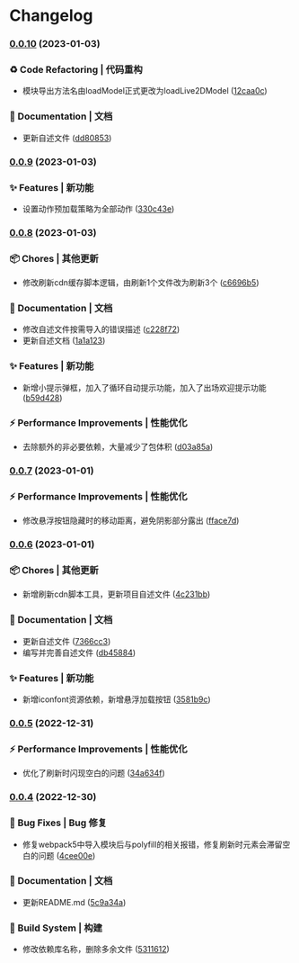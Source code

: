 # Changelog

### [0.0.10](https://github.com/oh-my-live2d/oh-my-live2d/compare/v0.0.9...v0.0.10) (2023-01-03)


### ♻ Code Refactoring | 代码重构

* 模块导出方法名由loadModel正式更改为loadLive2DModel  ([12caa0c](https://github.com/oh-my-live2d/oh-my-live2d/commit/12caa0ce3923c58752cdd8cd57c0f89305ea910d))


### 📝 Documentation | 文档

* 更新自述文件 ([dd80853](https://github.com/oh-my-live2d/oh-my-live2d/commit/dd808531cf380248752a3e9f8094c9567a2d15fc))

### [0.0.9](https://github.com/oh-my-live2d/oh-my-live2d/compare/v0.0.8...v0.0.9) (2023-01-03)


### ✨ Features | 新功能

* 设置动作预加载策略为全部动作 ([330c43e](https://github.com/oh-my-live2d/oh-my-live2d/commit/330c43e64f9ab87d7b45e8bda241a9daa14e28c2))

### [0.0.8](https://github.com/oh-my-live2d/oh-my-live2d/compare/v0.0.7...v0.0.8) (2023-01-03)


### 📦 Chores | 其他更新

* 修改刷新cdn缓存脚本逻辑，由刷新1个文件改为刷新3个 ([c6696b5](https://github.com/oh-my-live2d/oh-my-live2d/commit/c6696b5a414ed3fbaa8db0e1cef56a4742403932))


### 📝 Documentation | 文档

* 修改自述文件按需导入的错误描述 ([c228f72](https://github.com/oh-my-live2d/oh-my-live2d/commit/c228f7210f3a1c12258a433a60d0bd0284294398))
* 更新自述文档 ([1a1a123](https://github.com/oh-my-live2d/oh-my-live2d/commit/1a1a123c0e6d2fe5327a466ad63f80e5007fb68c))


### ✨ Features | 新功能

* 新增小提示弹框，加入了循环自动提示功能，加入了出场欢迎提示功能 ([b59d428](https://github.com/oh-my-live2d/oh-my-live2d/commit/b59d428f4c285566838495a17afd5626f519b950))


### ⚡ Performance Improvements | 性能优化

* 去除额外的非必要依赖，大量减少了包体积 ([d03a85a](https://github.com/oh-my-live2d/oh-my-live2d/commit/d03a85a0a9d88a7683f2856580769273ec6a0f52))

### [0.0.7](https://github.com/oh-my-live2d/oh-my-live2d/compare/v0.0.6...v0.0.7) (2023-01-01)


### ⚡ Performance Improvements | 性能优化

* 修改悬浮按钮隐藏时的移动距离，避免阴影部分露出 ([fface7d](https://github.com/oh-my-live2d/oh-my-live2d/commit/fface7d81289b7909bd9961f2f3677e38a531e97))

### [0.0.6](https://github.com/oh-my-live2d/oh-my-live2d/compare/v0.0.5...v0.0.6) (2023-01-01)


### 📦 Chores | 其他更新

* 新增刷新cdn脚本工具，更新项目自述文件 ([4c231bb](https://github.com/oh-my-live2d/oh-my-live2d/commit/4c231bb38414ece4ba69f3335b50bc6298bdd12a))


### 📝 Documentation | 文档

* 更新自述文件 ([7366cc3](https://github.com/oh-my-live2d/oh-my-live2d/commit/7366cc3a2f3a6851f7b75be49329e5d417d98497))
* 编写并完善自述文件 ([db45884](https://github.com/oh-my-live2d/oh-my-live2d/commit/db45884f8d1166a6f997546a329564a34eb186b4))


### ✨ Features | 新功能

* 新增iconfont资源依赖，新增悬浮加载按钮 ([3581b9c](https://github.com/oh-my-live2d/oh-my-live2d/commit/3581b9c9c9dbbd0443e9e67fbbf198a2a2dec2ce))

### [0.0.5](https://github.com/oh-my-live2d/oh-my-live2d/compare/v0.0.4...v0.0.5) (2022-12-31)


### ⚡ Performance Improvements | 性能优化

* 优化了刷新时闪现空白的问题 ([34a634f](https://github.com/oh-my-live2d/oh-my-live2d/commit/34a634fad7e5d56938353befb637003c798aef2f))

### [0.0.4](https://github.com/oh-my-live2d/oh-my-live2d/compare/v0.0.3...v0.0.4) (2022-12-30)


### 🐛 Bug Fixes | Bug 修复

* 修复webpack5中导入模块后与polyfill的相关报错，修复刷新时元素会滞留空白的问题 ([4cee00e](https://github.com/oh-my-live2d/oh-my-live2d/commit/4cee00e59870dd8ab146313d46b25e2b857e4152))


### 📝 Documentation | 文档

* 更新README.md ([5c9a34a](https://github.com/oh-my-live2d/oh-my-live2d/commit/5c9a34a51cf43f1addb1c2e095287638bd34fbd9))


### 👷‍ Build System | 构建

* 修改依赖库名称，删除多余文件 ([5311612](https://github.com/oh-my-live2d/oh-my-live2d/commit/5311612c1bbd5de62c3e71bd57b50b4c448d4dc9))